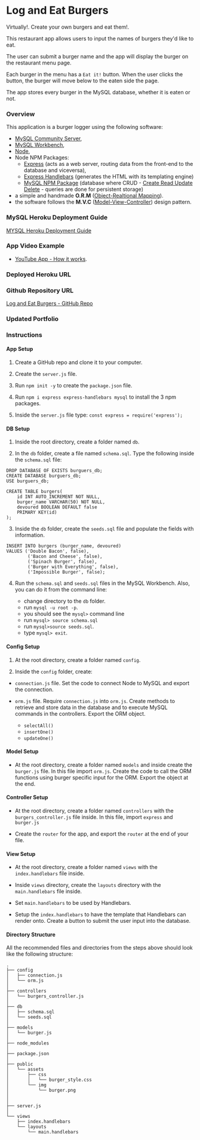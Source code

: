 # Log and Eat Burgers

Virtually!. Create your own burgers and eat them!.

This restaurant app allows users to input the names of burgers they'd like to eat.

The user can submit a burger name and the app will display the burger on the restaurant menu page.

Each burger in the menu has a `Eat it!` button. When the user clicks the button, the burger will move below to the eaten side the page.

The app stores every burger in the MySQL database, whether it is eaten or not.

### Overview

This application is a burger logger using the following software: 
* [MySQL Community Server](https://dev.mysql.com/downloads/mysql/), 
* [MySQL Workbench](https://dev.mysql.com/downloads/workbench/),
* [Node](https://nodejs.org/en/), 
* Node NPM Packages:
    * [Express](https://www.npmjs.com/package/express) (acts as a web server, routing data from the front-end to the database and viceversa), 
    * [Express Handlebars](https://www.npmjs.com/package/express-handlebars) (generates the HTML with its templating engine)
    * [MySQL NPM Package](https://www.npmjs.com/package/mysql) (database where CRUD - [Create Read Update Delete](https://en.wikipedia.org/wiki/Create,_read,_update_and_delete) - queries are done for persistent storage)
* a simple and handmade __O.R.M__ ([Object-Realtional Mapping](https://en.wikipedia.org/wiki/Object-relational_mapping)). 
* the software follows the __M.V.C__ ([Model-View-Controller](https://en.wikipedia.org/wiki/Model%E2%80%93view%E2%80%93controller)) design pattern.



### MySQL Heroku Deployment Guide

[MYSQL Heroku Deployment Guide](../../04-Supplemental/MySQLHerokuDeploymentProcess.pdf) 


### App Video Example

* [YouTube App - How it works](https://youtu.be/msvdn95x9OM).

### Deployed Heroku URL 


### Github Repository URL

[Log and Eat Burgers - GitHub Repo](https://github.com/tomaspz/log-and-eat-burgers)

### Updated Portfolio



### Instructions

#### App Setup

1. Create a GitHub repo and clone it to your computer.

2. Create the `server.js` file.

3. Run `npm init -y` to create the `package.json` file.

3. Run `npm i express express-handlebars mysql` to install the 3 npm packages.

4. Inside the `server.js` file type: `const express = require('express');` 

#### DB Setup

1. Inside the root directory, create a folder named `db`.

2. In the `db` folder, create a file named `schema.sql`. Type the following inside the `schema.sql` file:

```
DROP DATABASE OF EXISTS burguers_db;
CREATE DATABASE burguers_db;
USE burguers_db;

CREATE TABLE burgers(
    id INT AUTO_INCREMENT NOT NULL,
    burger_name VARCHAR(50) NOT NULL,
    devoured BOOLEAN DEFAULT false
    PRIMARY KEY(id)
);
```
3. Inside the `db` folder, create the `seeds.sql` file and populate the fields with information.

```
INSERT INTO burgers (burger_name, devoured) 
VALUES ('Double Bacon', false), 
        ('Bacon and Cheese', false),
        ('Spinach Burger', false),
        ('Burger with Everything', false),
        ('Impossible Burger', false);
```
4. Run the `schema.sql` and `seeds.sql` files in the MySQL Workbench. Also, you can do it from the command line:

    * change directory to the `db` folder.
    * run `mysql -u root -p`.
    * you should see the `mysql>` command line
    * run `mysql> source schema.sql`
    * run `mysql>source seeds.sql`.
    * type `mysql> exit`.

#### Config Setup

1. At the root directory, create a folder named `config`.

2. Inside the `config` folder, create: 
* `connection.js` file. Set the code to connect Node to MySQL and export the connection.
* `orm.js` file. Require `connection.js` into `orm.js`. Create methods to retrieve and store data in the database and to execute MySQL commands in the controllers. Export the ORM object.

     * `selectAll()`
     * `insertOne()`
     * `updateOne()`

#### Model Setup

* At the root directory, create a folder named `models` and inside create the `burger.js` file.
In this file import `orm.js`. Create the code to call the ORM functions using burger specific input for the ORM. Export the object at the end.

#### Controller Setup

* At the root directory, create a folder named `controllers` with the `burgers_controller.js` file inside. In this file, import `express` and `burger.js`

* Create the `router` for the app, and export the `router` at the end of your file.

#### View Setup

* At the root directory, create a folder named `views` with the `index.handlebars` file inside.

* Inside `views` directory, create the `layouts` directory with the `main.handlebars` file inside.

* Set `main.handlebars` to be used by Handlebars.

* Setup the `index.handlebars` to have the template that Handlebars can render onto. Create a button to submit the user input into the database.

#### Directory Structure

All the recommended files and directories from the steps above should look like the following structure:

```
.
├── config
│   ├── connection.js
│   └── orm.js
│ 
├── controllers
│   └── burgers_controller.js
│
├── db
│   ├── schema.sql
│   └── seeds.sql
│
├── models
│   └── burger.js
│ 
├── node_modules
│ 
├── package.json
│
├── public
│   └── assets
│       ├── css
│       │   └── burger_style.css
│       └── img
│           └── burger.png
│   
│
├── server.js
│
└── views
    ├── index.handlebars
    └── layouts
        └── main.handlebars
```